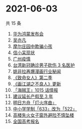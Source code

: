 # 2021-06-03

共 15 条

<!-- BEGIN -->
<!-- 最后更新时间 Thu Jun 03 2021 12:41:18 GMT+0800 (China Standard Time) -->

1. [华为鸿蒙发布会](https://www.zhihu.com/search?q=华为)
2. [吴亦凡](https://www.zhihu.com/search?q=吴亦凡)
3. [摩尔庄园中欺骗小孩](https://www.zhihu.com/search?q=摩尔庄园)
4. [信小呆现状](https://www.zhihu.com/search?q=信小呆)
5. [广州疫情](https://www.zhihu.com/search?q=广州疫情)
6. [台湾新冠确诊男子砍伤 3 名医护](https://www.zhihu.com/search?q=台湾疫情)
7. [姚非拉再爆漫画行业秘闻](https://www.zhihu.com/search?q=姚非拉)
8. [《致命女人》第二季](https://www.zhihu.com/search?q=致命女人)
9. [《画江湖之不良人》更新](https://www.zhihu.com/search?q=画江湖之不良人)
10. [「海贼王」1015 话情报](https://www.zhihu.com/search?q=海贼王)
11. [建议延长产假至 3 年](https://www.zhihu.com/search?q=延长产假)
12. [明日方舟「灯火序曲」](https://www.zhihu.com/search?q=明日方舟)
13. [中小学学制「633」改为「522」](https://www.zhihu.com/search?q=中小学)
14. [高楼失火女子窗外避险不慎坠楼](https://www.zhihu.com/search?q=高楼失火)
15. [全国高考报名](https://www.zhihu.com/search?q=高考报名人数)

<!-- END -->
